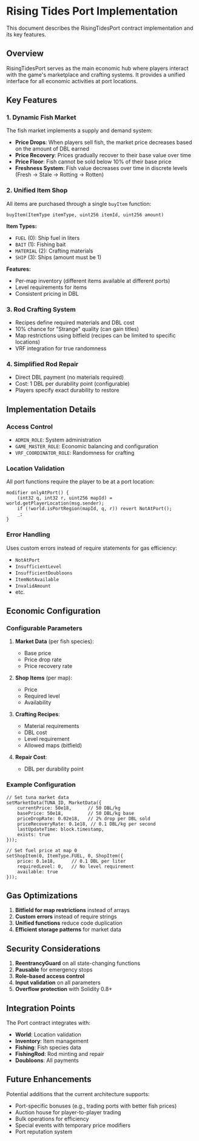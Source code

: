 # Rising Tides Port Implementation

This document describes the RisingTidesPort contract implementation and its key features.

## Overview

RisingTidesPort serves as the main economic hub where players interact with the game's marketplace and crafting systems. It provides a unified interface for all economic activities at port locations.

## Key Features

### 1. Dynamic Fish Market

The fish market implements a supply and demand system:

- **Price Drops**: When players sell fish, the market price decreases based on the amount of DBL earned
- **Price Recovery**: Prices gradually recover to their base value over time
- **Price Floor**: Fish cannot be sold below 10% of their base price
- **Freshness System**: Fish value decreases over time in discrete levels (Fresh → Stale → Rotting → Rotten)

### 2. Unified Item Shop

All items are purchased through a single `buyItem` function:

```solidity
buyItem(ItemType itemType, uint256 itemId, uint256 amount)
```

**Item Types:**

- `FUEL` (0): Ship fuel in liters
- `BAIT` (1): Fishing bait
- `MATERIAL` (2): Crafting materials
- `SHIP` (3): Ships (amount must be 1)

**Features:**

- Per-map inventory (different items available at different ports)
- Level requirements for items
- Consistent pricing in DBL

### 3. Rod Crafting System

- Recipes define required materials and DBL cost
- 10% chance for "Strange" quality (can gain titles)
- Map restrictions using bitfield (recipes can be limited to specific locations)
- VRF integration for true randomness

### 4. Simplified Rod Repair

- Direct DBL payment (no materials required)
- Cost: 1 DBL per durability point (configurable)
- Players specify exact durability to restore

## Implementation Details

### Access Control

- `ADMIN_ROLE`: System administration
- `GAME_MASTER_ROLE`: Economic balancing and configuration
- `VRF_COORDINATOR_ROLE`: Randomness for crafting

### Location Validation

All port functions require the player to be at a port location:

```solidity
modifier onlyAtPort() {
    (int32 q, int32 r, uint256 mapId) = world.getPlayerLocation(msg.sender);
    if (!world.isPortRegion(mapId, q, r)) revert NotAtPort();
    _;
}
```

### Error Handling

Uses custom errors instead of require statements for gas efficiency:

- `NotAtPort`
- `InsufficientLevel`
- `InsufficientDoubloons`
- `ItemNotAvailable`
- `InvalidAmount`
- etc.

## Economic Configuration

### Configurable Parameters

1. **Market Data** (per fish species):
   - Base price
   - Price drop rate
   - Price recovery rate

2. **Shop Items** (per map):
   - Price
   - Required level
   - Availability

3. **Crafting Recipes**:
   - Material requirements
   - DBL cost
   - Level requirement
   - Allowed maps (bitfield)

4. **Repair Cost**:
   - DBL per durability point

### Example Configuration

```solidity
// Set tuna market data
setMarketData(TUNA_ID, MarketData({
    currentPrice: 50e18,      // 50 DBL/kg
    basePrice: 50e18,         // 50 DBL/kg base
    priceDropRate: 0.02e18,   // 2% drop per DBL sold
    priceRecoveryRate: 0.1e18, // 0.1 DBL/kg per second
    lastUpdateTime: block.timestamp,
    exists: true
}));

// Set fuel price at map 0
setShopItem(0, ItemType.FUEL, 0, ShopItem({
    price: 0.1e18,      // 0.1 DBL per liter
    requiredLevel: 0,   // No level requirement
    available: true
}));
```

## Gas Optimizations

1. **Bitfield for map restrictions** instead of arrays
2. **Custom errors** instead of require strings
3. **Unified functions** reduce code duplication
4. **Efficient storage patterns** for market data

## Security Considerations

1. **ReentrancyGuard** on all state-changing functions
2. **Pausable** for emergency stops
3. **Role-based access control**
4. **Input validation** on all parameters
5. **Overflow protection** with Solidity 0.8+

## Integration Points

The Port contract integrates with:

- **World**: Location validation
- **Inventory**: Item management
- **Fishing**: Fish species data
- **FishingRod**: Rod minting and repair
- **Doubloons**: All payments

## Future Enhancements

Potential additions that the current architecture supports:

- Port-specific bonuses (e.g., trading ports with better fish prices)
- Auction house for player-to-player trading
- Bulk operations for efficiency
- Special events with temporary price modifiers
- Port reputation system
